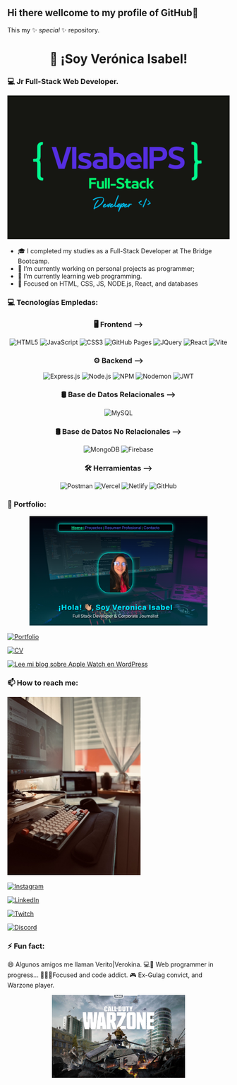 ## Hi there wellcome to my profile of GitHub👋
This my ✨ _special_ ✨ repository.

<div align="center">

# 👋 ¡Soy Verónica Isabel! 

</div>

 
### 💻 Jr Full-Stack Web Developer.

<div align="center">
 
![Verokina](https://github.com/Verokina89/verokina89/blob/main/capLogoDeveloperCenter.png) 

</div>

- 🎓 I completed my studies as a Full-Stack Developer at The Bridge Bootcamp.
- 🔭 I’m currently working on personal projects as programmer; 
- 🌱 I’m currently learning web programming.
- 🎯 Focused on HTML, CSS, JS, NODE.js, React, and databases

### 💻 Tecnologías Empledas:

<div align="center">
 
### 🖥️ Frontend -->
<img src="https://img.shields.io/badge/HTML5-E34F26?style=for-the-badge&logo=html5&logoColor=white" alt="HTML5"/>
<img src="https://img.shields.io/badge/JAVASCRIPT-F7DF1E?style=for-the-badge&logo=javascript&logoColor=black" alt="JavaScript"/>
<img src="https://img.shields.io/badge/CSS3-1572B6?style=for-the-badge&logo=css3&logoColor=white" alt="CSS3"/>
<img src="https://img.shields.io/badge/GITHUB%20PAGES-222222?style=for-the-badge&logo=github&logoColor=white" alt="GitHub Pages"/>
<img src="https://img.shields.io/badge/JQUERY-0769AD?style=for-the-badge&logo=jquery&logoColor=white" alt="JQuery"/>
<img src="https://img.shields.io/badge/REACT-20232A?style=for-the-badge&logo=react&logoColor=61DAFB" alt="React"/>
<img src="https://img.shields.io/badge/VITE-646CFF?style=for-the-badge&logo=vite&logoColor=white" alt="Vite"/>

### ⚙️ Backend -->
<img src="https://img.shields.io/badge/EXPRESS.JS-000000?style=for-the-badge&logo=express&logoColor=white" alt="Express.js"/>
<img src="https://img.shields.io/badge/NODE.JS-339933?style=for-the-badge&logo=node.js&logoColor=white" alt="Node.js"/>
<img src="https://img.shields.io/badge/NPM-CB3837?style=for-the-badge&logo=npm&logoColor=white" alt="NPM"/>
<img src="https://img.shields.io/badge/NODEMON-76D04B?style=for-the-badge&logo=nodemon&logoColor=white" alt="Nodemon"/>
<img src="https://img.shields.io/badge/JWT-000000?style=for-the-badge&logo=jsonwebtokens&logoColor=white" alt="JWT"/>

### 🛢️ Base de Datos Relacionales -->
<img src="https://img.shields.io/badge/MYSQL-4479A1?style=for-the-badge&logo=mysql&logoColor=white" alt="MySQL"/>

### 🛢️ Base de Datos No Relacionales -->
<img src="https://img.shields.io/badge/MONGODB-47A248?style=for-the-badge&logo=mongodb&logoColor=white" alt="MongoDB"/>
<img src="https://img.shields.io/badge/FIREBASE-FFCA28?style=for-the-badge&logo=firebase&logoColor=black" alt="Firebase"/>

### 🛠️ Herramientas -->
<img src="https://img.shields.io/badge/POSTMAN-FF6C37?style=for-the-badge&logo=postman&logoColor=white" alt="Postman"/>
<img src="https://img.shields.io/badge/VERCEL-000000?style=for-the-badge&logo=vercel&logoColor=white" alt="Vercel"/>
<img src="https://img.shields.io/badge/NETLIFY-00C7B7?style=for-the-badge&logo=netlify&logoColor=white" alt="Netlify"/>
<img src="https://img.shields.io/badge/GITHUB-181717?style=for-the-badge&logo=github&logoColor=white" alt="GitHub"/>

</div>


### 💼 Portfolio:

<div align="center">
 
<img src="https://github.com/Verokina89/verokina89/blob/main/capBackgroudWeb.png" width="80%">

</div>
 
[![Portfolio](https://img.shields.io/badge/Portfolio-Website-blueviolet?style=for-the-badge&logo=vercel&logoColor=white)](https://portfolio-cv-pearl.vercel.app/projects)

[![CV](https://img.shields.io/badge/CV_Verokina89-PDF-red?style=for-the-badge&logo=adobeacrobatreader)](https://github.com/tu-usuario/tu-repo/raw/main/CV_Verokina89.pdf)

[![Lee mi blog sobre Apple Watch en WordPress](https://img.shields.io/badge/Blog%20Post-Apple%20Watch%20Series%209-0A66C2?style=for-the-badge&logo=wordpress&logoColor=white)](https://vertecnologiamovil.wordpress.com/2024/04/30/el-apple-watch-serie-9-nos-estara-acercando-al-futuro-con-su-nueva-funcion/)


### 📫 How to reach me:
 
 <img src="https://github.com/Verokina89/verokina89/blob/main/4D0CB1BF-9907-4E22-BE17-CC267F9A16C4_1_105_c.jpeg" width="60%" />
 
[![Instagram](https://img.shields.io/badge/Instagram-%23E4405F.svg?&style=for-the-badge&logo=Instagram&logoColor=white)](https://www.instagram.com/verokina_89/)
  
[![LinkedIn](https://img.shields.io/badge/LinkedIn-Verónica_Pérez-0077B5?style=for-the-badge&logo=linkedin&logoColor=white)](https://www.linkedin.com/in/veronicaiperezs)

[![Twitch](https://img.shields.io/badge/Twitch-verokina__89-9146FF?style=for-the-badge&logo=twitch&logoColor=white)](https://www.twitch.tv/verokina_89)
  
[![Discord](https://img.shields.io/badge/Discord-verokina_89-%237289DA.svg?&style=for-the-badge&logo=discord&logoColor=white)](https://discord.com/users/verokina_89)
 
### ⚡ Fun fact: 
😄 Algunos amigos me llaman Verito|Verokina.
💻🚀 Web programmer in progress... 
👩‍💻🚀Focused and code addict.
🎮 Ex-Gulag convict, and Warzone player.

<div align="center">
 
<img src="https://github.com/Verokina89/verokina89/blob/main/video_game-call_of_duty_warzone-978885.jpeg" width="60%" />

</div>

